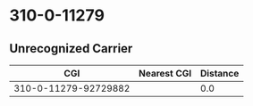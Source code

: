 # 310-0-11279
## Unrecognized Carrier


| CGI | Nearest CGI | Distance |
|-----|-------------|----------|
| 310-0-11279-92729882 |  | 0.0 |
